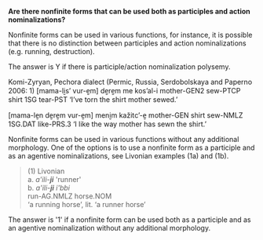 **Are there nonfinite forms that can be used both as participles and action nominalizations?**

Nonfinite forms can be used in various functions, for instance, it is possible that there is no distinction between participles and action nominalizations (e.g. running, destruction).

The answer is Y if there is participle/action nominalization polysemy. 

Komi-Zyryan, Pechora dialect (Permic, Russia, Serdobolskaya and
Paperno 2006: 1)
[mama-li̮s’ vur-e̮m] de̮re̮m me kos’al-i
mother-GEN2 sew-PTCP shirt 1SG tear-PST
‘I’ve torn the shirt mother sewed.’

[mama-le̮n de̮re̮m vur-e̮m] meni̮m kažitс’-e̮
mother-GEN shirt sew-NMLZ 1SG.DAT like-PRS.3
‘I like the way mother has sewn the shirt.’

Nonfinite forms can be used in various functions without any additional morphology. One of the options is to use a nonfinite form as a participle and as an agentive nominalizations, see Livonian examples (1a) and (1b).

>(1) Livonian<br/>
>a. *a'ili-**ji*** 'runner'<br/>
>b. *a'ili-**ji** i'bbi*<br/> 
>run-AG.NMLZ  horse.NOM<br/> 
>‘a running horse’, lit. ‘a runner horse’

The answer is '1' if a nonfinite form can be used both as a participle and as an agentive nominalization without any additional morphology. 
